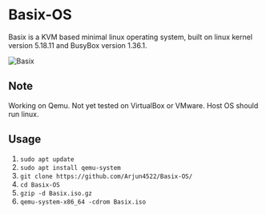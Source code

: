 # Basix-OS
Basix is a KVM based minimal linux operating system, built on linux kernel version 5.18.11 and BusyBox version 1.36.1. 

![Basix](https://github.com/Arjun4522/Basix-OS/assets/94633408/530a7911-53f7-4040-be4e-99cd2a9bf486)

## Note
Working on Qemu. Not yet tested on VirtualBox or VMware. Host OS should run linux.

## Usage 
1. `sudo apt update`
2. `sudo apt install qemu-system`
3. `git clone https://github.com/Arjun4522/Basix-OS/`
4. `cd Basix-OS`
5. `gzip -d Basix.iso.gz`
6. `qemu-system-x86_64 -cdrom Basix.iso`





